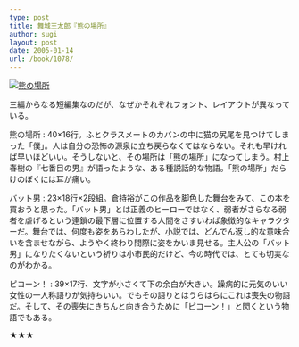 ```yaml
---
type: post
title: 舞城王太郎『熊の場所』
author: sugi
layout: post
date: 2005-01-14
url: /book/1078/
---
```

<a href="http://www.amazon.co.jp/exec/obidos/ASIN/4061824074/chezsugi-22/ref=nosim/" onclick="_gaq.push(['_trackEvent', 'outbound-article', 'http://www.amazon.co.jp/exec/obidos/ASIN/4061824074/chezsugi-22/ref=nosim/', '']);" name="amazletlink" target="_blank"><img src="http://i1.wp.com/ecx.images-amazon.com/images/I/410JTC64EZL.SL160.jpg?w=660" alt="熊の場所" class="alignleft" data-recalc-dims="1" /></a>

三編からなる短編集なのだが、なぜかそれぞれフォント、レイアウトが異なっている。

熊の場所
:   40×16行。ふとクラスメートのカバンの中に猫の尻尾を見つけてしまった「僕」。人は自分の恐怖の源泉に立ち戻らなくてはならない。それも早ければ早いほどいい。そうしないと、その場所は「熊の場所」になってしまう。村上春樹の『七番目の男』が語ったような、ある種説話的な物語。「熊の場所」だらけのぼくには耳が痛い。

バット男
:   23×18行×2段組。倉持裕がこの作品を脚色した舞台をみて、この本を買おうと思った。「バット男」とは正義のヒーローではなく、弱者がさらなる弱者を虐げるという連鎖の最下層に位置する人間をさすいわば象徴的なキャラクターだ。舞台では、何度も姿をあらわしたが、小説では、どんでん返し的な意味合いを含ませながら、ようやく終わり間際に姿をかいま見せる。主人公の「バット男」になりたくないという祈りは小市民的だけど、今の時代では、とても切実なのがわかる。

ピコーン！
:   39×17行、文字が小さくて下の余白が大きい。躁病的に元気のいい女性の一人称語りが気持ちいい。でもその語りとはうらはらにこれは喪失の物語だ。そして、その喪失にきちんと向き合うために「ピコーン！」と閃くという物語でもある。

★★★

